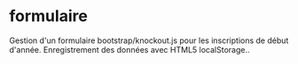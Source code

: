formulaire
==========

Gestion d'un formulaire bootstrap/knockout.js pour les inscriptions de début d'année. Enregistrement des données avec HTML5 localStorage.. 
